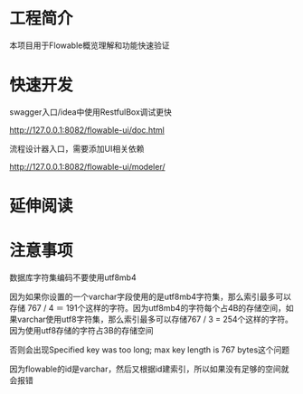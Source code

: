 # 工程简介
本项目用于Flowable概览理解和功能快速验证

# 快速开发

swagger入口/idea中使用RestfulBox调试更快

http://127.0.0.1:8082/flowable-ui/doc.html

流程设计器入口，需要添加UI相关依赖

http://127.0.0.1:8082/flowable-ui/modeler/

# 延伸阅读

# 注意事项

数据库字符集编码不要使用utf8mb4

因为如果你设置的一个varchar字段使用的是utf8mb4字符集，那么索引最多可以存储 767 / 4 ＝ 191个这样的字符。因为utf8mb4的字符每个占4B的存储空间，如果varchar使用utf8字符集，那么索引最多可以存储767 / 3 = 254个这样的字符。因为使用utf8存储的字符占3B的存储空间

否则会出现Specified key was too long; max key length is 767 bytes这个问题

因为flowable的id是varchar，然后又根据id建索引，所以如果没有足够的空间就会报错
